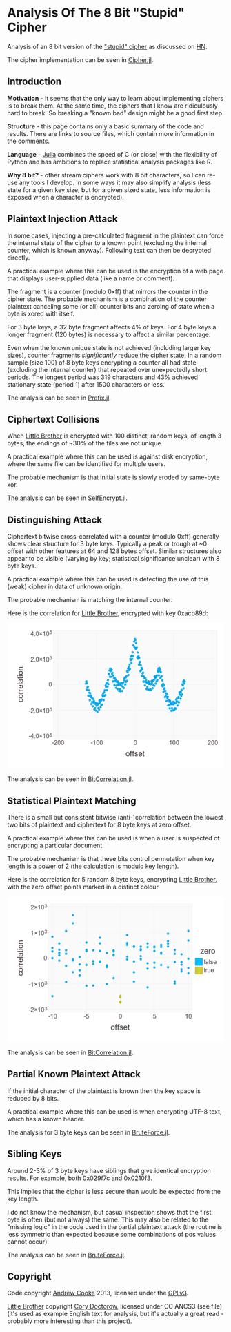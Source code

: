 # Analysis Of The 8 Bit "Stupid" Cipher

Analysis of an 8 bit version of the ["stupid"
cipher](http://news.quelsolaar.com/#comments101) as discussed on
[HN](https://news.ycombinator.com/item?id=6616438).

The cipher implementation can be seen in [Cipher.jl](src/Cipher.jl).

## Introduction

**Motivation** - it seems that the only way to learn about
implementing ciphers is to break them.  At the same time, the ciphers
that I know are ridiculously hard to break.  So breaking a "known bad"
design might be a good first step.

**Structure** - this page contains only a basic summary of the code
and results.  There are links to source files, which contain more
information in the comments.

**Language** - [Julia](http://julialang.org/) combines the speed of C
(or close) with the flexibility of Python and has ambitions to replace
statistical analysis packages like R.

**Why 8 bit?** - other stream ciphers work with 8 bit characters, so I
can re-use any tools I develop.  In some ways it may also simplify
analysis (less state for a given key size, but for a given sized
state, less information is exposed when a character is encrypted).

## Plaintext Injection Attack

In some cases, injecting a pre-calculated fragment in the plaintext
can force the internal state of the cipher to a known point (excluding
the internal counter, which is known anyway).  Following text can then
be decrypted directly.

A practical example where this can be used is the encryption of a web
page that displays user-supplied data (like a name or comment).

The fragment is a counter (modulo 0xff) that mirrors the counter in
the cipher state.  The probable mechanism is a combination of the
counter plaintext canceling some (or all) counter bits and zeroing of
state when a byte is xored with itself.

For 3 byte keys, a 32 byte fragment affects 4% of keys.  For 4 byte
keys a longer fragment (120 bytes) is necessary to affect a similar
percentage.

Even when the known unique state is not achieved (including larger key
sizes), counter fragments *significantly* reduce the cipher state.  In
a random sample (size 100) of 8 byte keys encrypting a counter all had
state (excluding the internal counter) that repeated over unexpectedly
short periods.  The longest period was 319 characters and 43% achieved
stationary state (period 1) after 1500 characters or less.

The analysis can be seen in [Prefix.jl](src/Prefix.jl).

## Ciphertext Collisions

When [Little Brother](little-brother.txt) is encrypted with 100
distinct, random keys, of length 3 bytes, the endings of ~30% of the
files are not unique.

A practical example where this can be used is against disk encryption,
where the same file can be identified for multiple users.

The probable mechanism is that initial state is slowly eroded by
same-byte xor.

The analysis can be seen in [SelfEncrypt.jl](src/SelfEncrypt.jl).

## Distinguishing Attack

Ciphertext bitwise cross-correlated with a counter (modulo 0xff)
generally shows clear structure for 3 byte keys.  Typically a peak or
trough at ~0 offset with other features at 64 and 128 bytes offset.
Similar structures also appear to be visible (varying by key;
statistical significance unclear) with 8 byte keys.

A practical example where this can be used is detecting the use of
this (weak) cipher in data of unknown origin.

The probable mechanism is matching the internal counter.

Here is the correlation for [Little Brother](little-brother.txt),
encrypted with key 0xacb89d:

![counter correlation for 3 byte key](bit-correlation-3-acb89d.png)

The analysis can be seen in [BitCorrelation.jl](src/BitCorrelation.jl).

## Statistical Plaintext Matching

There is a small but consistent bitwise (anti-)correlation between the
lowest two bits of plaintext and ciphertext for 8 byte keys at zero
offset.

A practical example where this can be used is when a user is suspected
of encrypting a particular document.

The probable mechanism is that these bits control permutation when key
length is a power of 2 (the calculation is modulo key length).

Here is the correlation for 5 random 8 byte keys, encrypting [Little
Brother](little-brother.txt), with the zero offset points marked in a
distinct colour.

![plaintext correlation for lowest 2 bits with 8 byte key](plain-corelate-8-3.png)

The analysis can be seen in [BitCorrelation.jl](src/BitCorrelation.jl).

## Partial Known Plaintext Attack

If the initial character of the plaintext is known then the key space
is reduced by 8 bits.

A practical example where this can be used is when encrypting UTF-8
text, which has a known header.

The analysis for 3 byte keys can be seen in
[BruteForce.jl](src/BruteForce.jl).

## Sibling Keys

Around 2-3% of 3 byte keys have siblings that give identical
encryption results.  For example, both 0x029f7c and 0x0210f3.

This implies that the cipher is less secure than would be expected
from the key length.

I do not know the mechanism, but casual inspection shows that the
first byte is often (but not always) the same.  This may also be
related to the "missing logic" in the code used in the partial
plaintext attack (the routine is less symmetric than expected because
some combinations of pos values cannot occur).

The analysis can be seen in [BruteForce.jl](src/BruteForce.jl).

## Copyright

Code copyright [Andrew Cooke](mailto:andrew@acooke.org) 2013, licensed
under the [GPLv3](LICENSE.md).

[Little Brother](little-brother.txt) copyright [Cory
Doctorow](mailto:doctorow@craphound.com), licensed under CC ANCS3 (see
file) (it's used as example English text for analysis, but it's
actually a great read - probably more interesting than this project).
